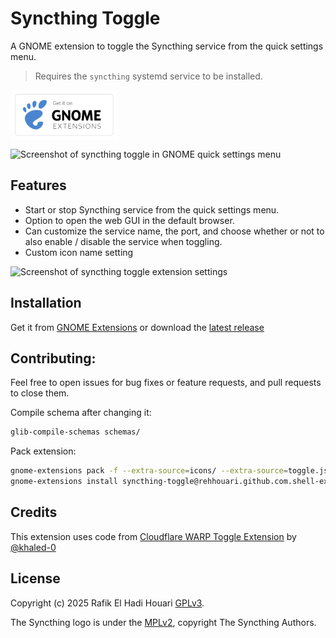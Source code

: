 # Syncthing Toggle

A GNOME extension to toggle the Syncthing service from the quick settings menu.

> Requires the `syncthing` systemd service to be installed.

[<img src="https://raw.githubusercontent.com/andyholmes/gnome-shell-extensions-badge/master/get-it-on-ego.svg?sanitize=true" alt="Get it on GNOME Extensions" height="80" align="middle">][ego]

<img width="415" height="277" alt="Screenshot of syncthing toggle in GNOME quick settings menu" src="https://github.com/user-attachments/assets/1d98f997-eb90-4807-b8ff-3469676763f8" />

## Features

- Start or stop Syncthing service from the quick settings menu.
- Option to open the web GUI in the default browser.
- Can customize the service name, the port, and choose whether
  or not to also enable / disable the service when toggling.
- Custom icon name setting

<img width="755" height="521" alt="Screenshot of syncthing toggle extension settings" src="https://github.com/user-attachments/assets/7070314f-7352-49ce-b6bb-c42dd13705c9" />

## Installation

Get it from [GNOME Extensions](https://extensions.gnome.org/extension/7180/syncthing-toggle/) or download the [latest release](https://github.com/rehhouari/gnome-shell-extension-syncthing-toggle/releases)

## Contributing:

Feel free to open issues for bug fixes or feature requests, and pull requests to close them.

Compile schema after changing it:

```sh
glib-compile-schemas schemas/
```

Pack extension:

```sh
gnome-extensions pack -f --extra-source=icons/ --extra-source=toggle.js .
gnome-extensions install syncthing-toggle@rehhouari.github.com.shell-extension.zip
```

## Credits

This extension uses code from [Cloudflare WARP Toggle Extension](https://github.com/khaled-0/gnome-cloudflare-warp-toggle) by [@khaled-0](https://github.com/khaled-0)

## License

Copyright (c) 2025 Rafik El Hadi Houari [GPLv3](LICENSE).

The Syncthing logo is under the [MPLv2](https://www.mozilla.org/en-US/MPL/2.0/), copyright The Syncthing Authors.

[ego]: https://extensions.gnome.org/extension/7180/syncthing-toggle
